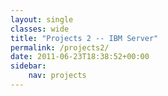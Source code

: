 ```yaml
---
layout: single
classes: wide
title: "Projects 2 -- IBM Server"
permalink: /projects2/
date: 2011-06-23T18:38:52+00:00
sidebar:
    nav: projects
---
```


